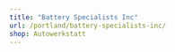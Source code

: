 ```yaml
---
title: "Battery Specialists Inc"
url: /portland/battery-specialists-inc/
shop: Autowerkstatt
---
```

